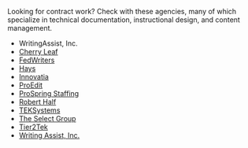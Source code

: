 Looking for contract work? Check with these agencies, many of which specialize in technical documentation, instructional design, and content management. 

- WritingAssist, Inc.
- [Cherry Leaf](https://www.cherryleaf.com/recruitment_services/)
- [FedWriters](https://www.fedwriters.com/)
- [Hays](https://www.hays.com/)
- [Innovatia](https://www.innovatia.net/careers)
- [ProEdit](https://proedit.com/staffing/)
- [ProSpring Staffing](https://prospringstaffing.com/)
- [Robert Half](https://www.roberthalf.com/looking-for-a-job)
- [TEKSystems](https://www.teksystems.com/en)
- [The Select Group](https://www.selectgroup.com/career-seekers/)
- [Tier2Tek](https://jobs.tier2tek.com/)
- [Writing Assist, Inc.](https://www.writingassist.com/) 
